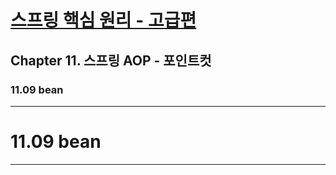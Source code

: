# <a href = "../README.md" target="_blank">스프링 핵심 원리 - 고급편</a>
## Chapter 11. 스프링 AOP - 포인트컷
### 11.09 bean

---

# 11.09 bean

---
